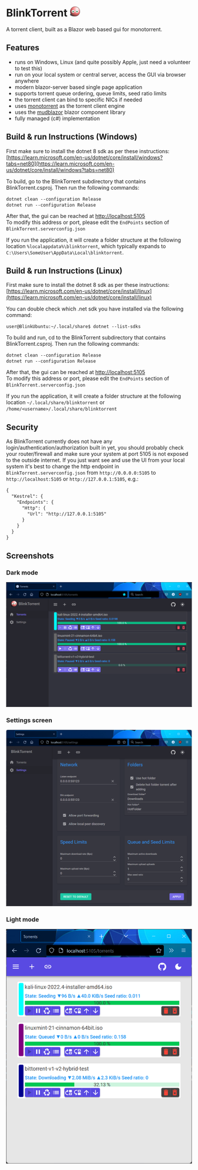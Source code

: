 #  BlinkTorrent <img src="https://github.com/jpmikkers/BlinkTorrent/blob/main/Screenshots/BlinkyBall.svg" height="28"/>
A torrent client, built as a Blazor web based gui for monotorrent.

## Features

- runs on Windows, Linux (and quite possibly Apple, just need a volunteer to test this)
- run on your local system or central server, access the GUI via browser anywhere
- modern blazor-server based single page application
- supports torrent queue ordering, queue limits, seed ratio limits
- the torrent client can bind to specific NICs if needed
- uses [monotorrent](https://github.com/alanmcgovern/monotorrent) as the torrent client engine
- uses the [mudblazor](https://www.mudblazor.com) blazor component library
- fully managed (c#) implementation

## Build & run Instructions (Windows)

First make sure to install the dotnet 8 sdk as per these instructions: [https://learn.microsoft.com/en-us/dotnet/core/install/windows?tabs=net80](https://learn.microsoft.com/en-us/dotnet/core/install/windows?tabs=net80)

To build, go to the BlinkTorrent subdirectory that contains BlinkTorrent.csproj. Then run the following commands:

    dotnet clean --configuration Release
    dotnet run --configuration Release

After that, the gui can be reached at [http://localhost:5105](http://localhost:5105)<br/>
To modify this address or port, please edit the `EndPoints` section of `BlinkTorrent.serverconfig.json`

If you run the application, it will create a folder structure at the following location `%localappdata%\blinktorrent`, which typically expands to `C:\Users\SomeUser\AppData\Local\blinktorrent`.

## Build & run Instructions (Linux)

First make sure to install the dotnet 8 sdk as per these instructions: [https://learn.microsoft.com/en-us/dotnet/core/install/linux](https://learn.microsoft.com/en-us/dotnet/core/install/linux)

You can double check which .net sdk you have installed via the following command:

    user@BlinkUbuntu:~/.local/share$ dotnet --list-sdks

To build and run, cd to the BlinkTorrent subdirectory that contains BlinkTorrent.csproj. Then run the following commands:

    dotnet clean --configuration Release
    dotnet run --configuration Release

After that, the gui can be reached at [http://localhost:5105](http://localhost:5105)<br/>
To modify this address or port, please edit the `EndPoints` section of `BlinkTorrent.serverconfig.json`

If you run the application, it will create a folder structure at the following location `~/.local/share/blinktorrent` or `/home/<username>/.local/share/blinktorrent`

## Security

As BlinkTorrent currently does not have any login/authentication/authorization built in yet, you should probably check your router/firewall and make sure your system at port 5105 is not exposed to the outside internet. If you just want see and use the UI from your local system it's best to change the http endpoint in `BlinkTorrent.serverconfig.json` from `http://0.0.0.0:5105` to `http://localhost:5105` or `http://127.0.0.1:5105`, e.g.:

    {
      "Kestrel": {
        "Endpoints": {
          "Http": {
            "Url": "http://127.0.0.1:5105"
          }     
        }
      }
    }

## Screenshots

### Dark mode
![BlinkTorrent dark mode](https://github.com/jpmikkers/BlinkTorrent/blob/main/Screenshots/screendark.png)

### Settings screen
![BlinkTorrent dark mode](https://github.com/jpmikkers/BlinkTorrent/blob/main/Screenshots/settingsdark.png)

### Light mode
![BlinkTorrent light mode](https://github.com/jpmikkers/BlinkTorrent/blob/main/Screenshots/screenlight.png)
